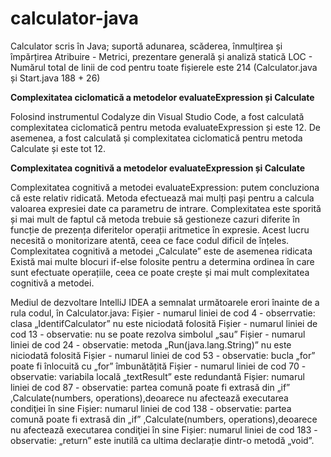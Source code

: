 # calculator-java

Calculator scris în Java; suportă adunarea, scăderea, înmulțirea și împărțirea
Atribuire - Metrici, prezentare generală și analiză statică
LOC - Numărul total de linii de cod pentru toate fișierele este 214 (Calculator.java și Start.java 188 + 26)

**Complexitatea ciclomatică a metodelor evaluateExpression și Calculate**

Folosind instrumentul Codalyze din Visual Studio Code, a fost calculată complexitatea ciclomatică pentru metoda evaluateExpression și este 12. 
De asemenea, a fost calculată și complexitatea ciclomatică pentru metoda Calculate și este tot 12.

**Complexitatea cognitivă a metodelor evaluateExpression și Calculate**

Complexitatea cognitivă a metodei evaluateExpression: putem concluziona că este relativ ridicată.
Metoda efectuează mai mulți pași pentru a calcula valoarea expresiei date ca parametru de intrare.
Complexitatea este sporită și mai mult de faptul că metoda trebuie să gestioneze cazuri diferite în funcție de prezența diferitelor operații aritmetice în expresie.
Acest lucru necesită o monitorizare atentă, ceea ce face codul dificil de înțeles.
Complexitatea cognitivă a metodei „Calculate” este de asemenea ridicata
Există mai multe blocuri if-else folosite pentru a determina ordinea în care sunt efectuate operațiile, ceea ce poate crește și mai mult complexitatea cognitivă a metodei.

Mediul de dezvoltare IntelliJ IDEA a semnalat următoarele erori înainte de a rula codul, în Calculator.java:
Fișier - numarul liniei de cod 4 - obserrvatie: clasa „IdentifCalculator” nu este niciodată folosită
Fișier - numarul liniei de cod 13 - observatie: nu se poate rezolva simbolul „sau”
Fișier - numarul liniei de cod 24 - observatie: metoda „Run(java.lang.String)” nu este niciodată folosită
Fișier - numarul liniei de cod 53 - observatie: bucla „for” poate fi înlocuită cu „for” îmbunătățită
Fișier - numarul liniei de cod 70 - observatie: variabila locală „textResult” este redundantă
Fișier: numarul liniei de cod 87 - observatie: partea comună poate fi extrasă din „if” ,Calculate(numbers, operations),deoarece nu afectează executarea condiţiei în sine
Fișier: numarul liniei de cod 138 - observatie: partea comună poate fi extrasă din „if” ,Calculate(numbers, operations),deoarece nu afectează executarea condiţiei în sine
Fișier: numarul liniei de cod 183 - observatie: „return” este inutilă ca ultima declarație dintr-o metodă „void”.













